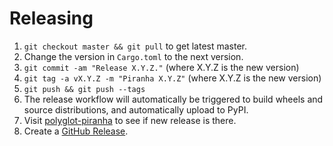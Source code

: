 Releasing
=========

 1. `git checkout master && git pull` to get latest master.
 2. Change the version in `Cargo.toml` to the next version.
 3. `git commit -am "Release X.Y.Z."` (where X.Y.Z is the new version)
 4. `git tag -a vX.Y.Z -m "Piranha X.Y.Z"` (where X.Y.Z is the new version)
 5. `git push && git push --tags`
 6. The release workflow will automatically be triggered to build wheels and source distributions, and automatically upload to PyPI.
 7. Visit [polyglot-piranha](https://pypi.org/project/polyglot-piranha/) to see if new release is there.
 8. Create a [GitHub Release](https://github.com/uber/piranha/releases).
